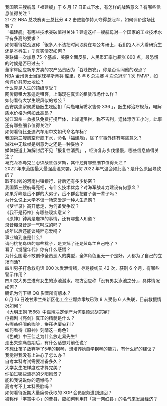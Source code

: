 我国第三艘航母「福建舰」于 6 月 17 日正式下水，有怎样的战略意义？有哪些信息值得关注？  
21-22 NBA 总决赛勇士总比分 4:2 击败凯尔特人夺得总冠军，如何评价这场比赛？  
「福建舰」有哪些技术突破值得关注？建造这样一艘航母对一个国家的工业技术水平有多高的要求？  
如何看待姚劲波称「很多人不该把时间浪费在考公考研上，我们招人不大看研究生还是本科生」？真实情况如何？  
美联储一次加息 75 个基点，美股全面反弹，人民币汇率也暴涨 800 点，最恐慌的时候是否已过去？  
董宇辉回应新东方卖的农产品贵因为「谷贱伤农」，你是否认同他的观点？  
NBA 金州勇士当家球星斯蒂芬·库里，8 年 6 总决赛 4 次总冠军 1 次 FMVP，如何评价其历史地位？  
什么算是人生的顶级享受？  
网传房租大涨逼走租客，上海现在真实的租赁市场什么样？  
如何看待大学生跟风似的考公？  
西安病患家属质疑医生吃回扣「两瓶电解质水售价 336 」，医生称治疗规范，电解质水价格为何如此高昂？  
浙江温州一救援队免费打捞尸体，上岸遭阻拦，称不吉利，遗体漂浮五小时，此事还有哪些细节值得关注?  
如何看待比亚迪汽车用中文朝代命名车标？  
我国第三艘航空母舰下水，命名「福建舰」，除了军事外还有哪些意义？  
游戏中无敌帧是刻意为之还是一种妥协？  
媒体报道上海解封后不见「报复性消费」 ，经济复苏步伐缓慢，哪些信息值得关注？  
马克龙称乌克兰必须战胜俄罗斯，其中还有哪些细节值得关注？  
2022 年来范围最大最强高温来袭，为何 2022 年气温会如此高？是什么原因导致的？  
取不出钱的河南村镇银行，背后还有多少秘密？  
我国第三艘航母亮相，有什么技术优势？对海军战斗力建设有何意义？  
如果乔峰是岳不群的大弟子，岳不群会把君子装一辈子吗？  
为什么说上大学不谈一场恋爱是一种人生遗憾？  
《梦华录》高开低走，为何备受争议？  
《我不是药神》有哪些现实意义？  
《原神》钟离是岩神的事情，还有哪些人知道？  
录音棚录音是一气呵成的吗？  
成年以后还能谈纯粹恋爱吗？  
事业编到底是什么?  
请问桃花岛结的那些桃子，是卖掉了还是黄岛主自己吃了？  
看了《觉醒年代》你有什么感悟？  
为什么国漫不敢创作全员恶人的类型，全体角色里无一个是好，人都为了自己的立场而活?  
四川男子打急救电话 600 次发泄情绪，辱骂接线员 42 次，获刑 6 个月，有哪些警示作用？  
四川农大男生进有女生的泳池潜水，校方回应称「没有男女泳池之分」，具体情况如何？  
腾讯为何下架 QQ 影音所有版本？  
6 月 16 日晚甘肃兰州新区化工企业爆炸事故已致 8 人受伤 6 人失联，目前救援情况如何？  
《大明王朝 1566》中嘉靖决定倒严为何要顾忌胡宗宪?  
电视剧《亮剑》真正的精髓是什么？  
有哪些好喝的咖啡，拼死也要安利？  
如何看待《原神》刻晴这一角色?  
《色戒》中王佳芝为什么放走易先生?  
走出失恋痛苦期后，有什么话想对前任说？  
不想让孩子放弃学了5年的钢琴，想培养她自学钢琴的能力，有什么好的建议？  
我觉得我没有上进心了怎么办？  
自考本科考试需要准备多久？  
大学女生怎样度过才算完美？  
你拍过哪些漂亮的夕阳风景？  
能和我说说你的遗憾吗？  
高考考不上本科丢脸吗？  
如何看待近期大量廉价获取的 XGP 会员服务遭到退回？  
被称作「宇宙中心」的曹县，应如何利用其「第一网红县」的名气来发展经济？  

